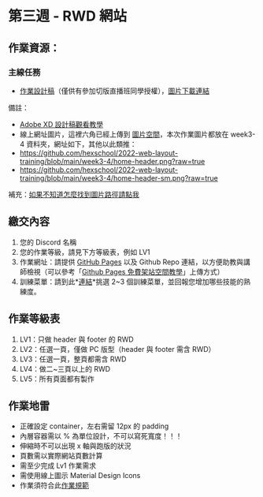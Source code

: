 第三週 - RWD 網站
===

## 作業資源：

### 主線任務

- [作業設計稿](https://xd.adobe.com/view/5b20cbc4-5c64-4b67-814e-633b078a8cd4-0e73/grid/)（僅供有參加切版直播班同學授權），[圖片下載連結](https://github.com/hexschool/2022-web-layout-training/tree/main/week3-4)


備註：

- [Adobe XD 設計稿觀看教學](https://hackmd.io/ZPDwcPmdSCyWRakoqZuWLA)
- 線上網址圖片，這裡六角已經上傳到 [圖片空間](https://github.com/hexschool/2022-web-layout-training/tree/main/week3-4)，本次作業圖片都放在 week3-4 資料夾，網址如下，其他以此類推：
- https://github.com/hexschool/2022-web-layout-training/blob/main/week3-4/home-header.png?raw=true
- https://github.com/hexschool/2022-web-layout-training/blob/main/week3-4/home-header-sm.png?raw=true

補充：[如果不知道怎麼找到圖片路徑請點我](https://i.imgur.com/O7nQcFm.gif)

## 繳交內容

1. 您的 Discord 名稱
1. 您的作業等級，請見下方等級表，例如 LV1
1. 作業網址：請提供 [GitHub Pages](https://hackmd.io/@Albertnotes/B1_iKcAwI) 以及 Github Repo 連結，以方便助教與講師檢視（可以參考「[Github Pages 免費架站空間教學](https://courses.hexschool.com/courses/202011221/lectures/47249830)」上傳方式）
1. 訓練菜單：請到此*[連結](https://hackmd.io/iE6mxohOS-ujKU398Ewk1w)*挑選 2~3 個訓練菜單，並回報您增加哪些技能的熟練度。


## 作業等級表

1. LV1：只做 header 與 footer 的 RWD
1. LV2：任選一頁，僅做 PC 版型（header 與 footer 需含 RWD）
1. LV3：任選一頁，整頁都需含 RWD
1. LV4：做二~三頁以上的 RWD
1. LV5：所有頁面都有製作


## 作業地雷

- 正確設定 container，左右需留 12px 的 padding
- 內層容器需以 % 為單位設計，不可以寫死寬度！！！
- 伸縮時不可以出現 x 軸與跑版的狀況
- 頁數需以實際網站頁數計算
- 需至少完成 Lv1 作業需求
- 需使用線上圖示 Material Design Icons
- 作業須符合此[作業規範](https://hackmd.io/XbKPYiE9Ru6G0sAfB5PBJw)
